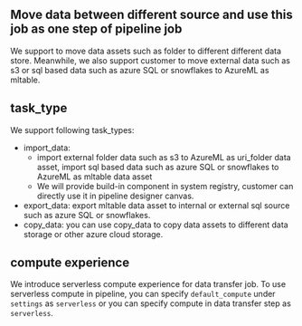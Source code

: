 ## Move data between different source and use this job as one step of pipeline job
We support to move data assets such as folder to different different data store. Meanwhile, we also support customer to move external data such as s3 or sql based data such as azure SQL or snowflakes to AzureML as mltable.
## task_type
We support following task_types:
- import_data:
    - import external folder data such as s3 to AzureML as uri_folder data asset, import sql based data such as azure SQL or snowflakes to AzureML as mltable data asset
    - We will provide build-in component in system registry, customer can directly use it in pipeline designer canvas.
- export_data: export mltable data asset to internal or external sql source such as azure SQL or snowflakes.
- copy_data: you can use copy_data to copy data assets to different data storage or other azure cloud storage.
## compute experience
We introduce serverless compute experience for data transfer job. To use serverless compute in pipeline, you can specify `default_compute` under `settings` as `serverless` or you can specify compute in data transfer step as `serverless`.